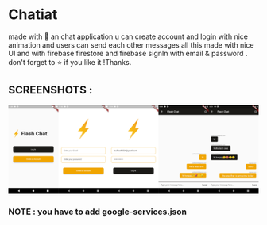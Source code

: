 # Chatiat

made with 🧡 an chat application u can create account and login with
nice animation and users can send each other messages all this made with nice UI and with firebase firestore  and firebase signIn with email & password    .
don't forget to ⭐ if you like it !Thanks.

## SCREENSHOTS :
<img src="screenshots/1.png"/>

### NOTE : you have to add google-services.json
